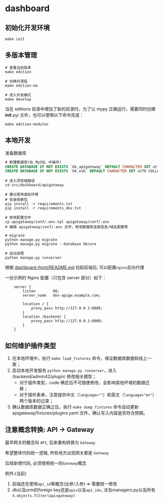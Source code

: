 # dashboard

## 初始化开发环境

```shell
make init
```

## 多版本管理

```shell
# 查看当前版本
make edition

# 切换开源版
make edition-ee

# 进入开发模式
make develop
```

当在 editions 目录中增加了新的目录时，为了让 mypy 正确运行，需要同时创建 __init__.pyi 文件，也可以使用以下命令完成：

```shell
make edition-modules
```

## 本地开发

准备数据库

```sql
# 新建数据库(在 MySQL 中操作)
CREATE DATABASE IF NOT EXISTS `bk_apigateway` DEFAULT CHARACTER SET utf8 COLLATE utf8_general_ci;
CREATE DATABASE IF NOT EXISTS `bk_esb` DEFAULT CHARACTER SET utf8 COLLATE utf8_general_ci;
```

```shell
# 进入项目根路径
cd src/dashboard/apigateway

# 建议使用虚拟环境
# 安装依赖包
pip install -r requirements.txt
pip install -r requirements_dev.txt

# 修改配置文件
cp apigateway/conf/.env.tpl apigateway/conf/.env
# 编辑 apigateway/conf/.env 文件，修改数据库连接信息/域名配置等

# migrate
python manage.py migrate
python manage.py migrate --database bkcore

# 启动进程
python manage.py runserver
```

根据 [dashboard-front/README.md](../dashboard-front/README.md) 拉起前端后, 可以配置`nginx`反向代理

一份示例的 Nginx 配置（只包含 server 部分）如下：

```nginx
    server {
        listen        80;
        server_name   dev-apigw.example.com;

        location / {
            proxy_pass http://127.0.0.1:8888;
        }
        location /backend/ {
            proxy_pass http://127.0.0.1:8000;
        }
    }
```

## 如何维护插件类型

1. 在本地环境中，执行 `make load_fixtures` 命令，保证数据库数据和线上一致；
2. 启动本地开发服务 `python manage.py runserver`，进入 /backend/admin42/plugin/ 修改相关模型；
   - 对于插件类型，code 确定后不可随便修改，会影响其他环境的数据迁移；
   - 对于插件表单，注意提供中文（`language=""`）和英文（`language="en"`）两个版本的记录；
3. 确认数据库数据正确之后，执行 `make dump_fixtures` 命令自动更新 apigateway/fixtures/plugins.yaml 文件，确认写入内容是否符合预期。

## 注意概念转换: API -> Gateway

最早网关的概念叫 `API`, 后来重构转换为 `Gateway`

希望整体代码统一逻辑, 所有地方出现网关都是 `Gateway`

后续新增代码, 必须使用统一的`Gateway`概念

例外:(当前)
1. 前端还在使用`api_id`等概念(出参/入参) => 需要统一修改
2. db以及orm的foreign key还是`api=`以及`api_id=`, 涉及managers.py以及所有 `X.objects.filter(api=gateway)`
